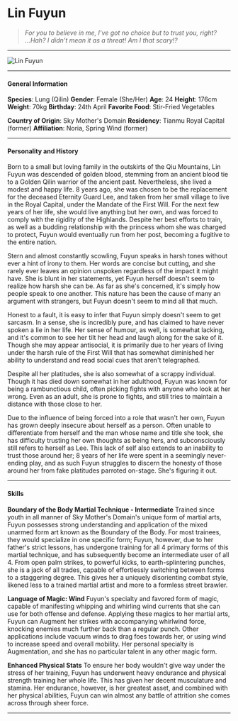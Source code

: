 # Lin Fuyun

>*For you to believe in me, I've got no choice but to trust you, right? ...Hah? I didn't mean it as a threat! Am I that scary!?*

___
![](https://i.imgur.com/PagANy8.png "Lin Fuyun")

___

#### General Information

**Species**: Lung (Qilin)
**Gender**: Female (She/Her)
**Age**: 24
**Height**: 176cm
**Weight**: 70kg
**Birthday**: 24th April
**Favorite Food**: Stir-Fried Vegetables

**Country of Origin**: Sky Mother's Domain
**Residency**: Tianmu Royal Capital (former)
**Affiliation**: Noria, Spring Wind (former)

___

#### Personality and History
Born to a small but loving family in the outskirts of the Qiu Mountains, Lin Fuyun was descended of golden blood, stemming from an ancient blood tie to a Golden Qilin warrior of the ancient past. Nevertheless, she lived a modest and happy life. 8 years ago, she was chosen to be the replacement for the deceased Eternity Guard Lee, and taken from her small village to live in the Royal Capital, under the Mandate of the First Will. For the next few years of her life, she would live anything but her own, and was forced to comply with the rigidity of the Highlands. Despite her best efforts to train, as well as a budding relationship with the princess whom she was charged to protect, Fuyun would eventually run from her post, becoming a fugitive to the entire nation.

Stern and almost constantly scowling, Fuyun speaks in harsh tones without ever a hint of irony to them. Her words are concise but cutting, and she rarely ever leaves an opinion unspoken regardless of the impact it might have. She is blunt in her statements, yet Fuyun herself doesn't seem to realize how harsh she can be. As far as she's concerned, it's simply how people speak to one another. This nature has been the cause of many an argument with strangers, but Fuyun doesn't seem to mind all that much.

Honest to a fault, it is easy to infer that Fuyun simply doesn't seem to get sarcasm. In a sense, she is incredibly pure, and has claimed to have never spoken a lie in her life. Her sense of humour, as well, is somewhat lacking, and it's common to see her tilt her head and laugh along for the sake of it. Though she may appear antisocial, it is primarily due to her years of living under the harsh rule of the First Will that has somewhat diminished her ability to understand and read social cues that aren't telegraphed.

Despite all her platitudes, she is also somewhat of a scrappy individual. Though it has died down somewhat in her adulthood, Fuyun was known for being a rambunctious child, often picking fights with anyone who look at her wrong. Even as an adult, she is prone to fights, and still tries to maintain a distance with those close to her.

Due to the influence of being forced into a role that wasn't her own, Fuyun has grown deeply insecure about herself as a person. Often unable to differentiate from herself and the man whose name and title she took, she has difficulty trusting her own thoughts as being hers, and subconsciously still refers to herself as Lee. This lack of self also extends to an inability to trust those around her; 8 years of her life were spent in a seemingly never-ending play, and as such Fuyun struggles to discern the honesty of those around her from fake platitudes parroted on-stage. She's figuring it out.

___

#### Skills
**Boundary of the Body Martial Technique - Intermediate**
Trained since youth in all manner of Sky Mother's Domain's unique form of martial arts, Fuyun possesses strong understanding and application of the mixed unarmed form art known as the Boundary of the Body. For most trainees, they would specialize in one specific form; Fuyun, however, due to her father's strict lessons, has undergone training for all 4 primary forms of this martial technique, and has subsequently become an intermediate user of all 4. From open palm strikes, to powerful kicks, to earth-splintering punches, she is a jack of all trades, capable of effortlessly switching between forms to a staggering degree. This gives her a uniquely disorienting combat style, likened less to a trained martial artist and more to a formless street brawler.

**Language of Magic: Wind**
Fuyun's specialty and favored form of magic, capable of manifesting whipping and whirling wind currents that she can use for both offense and defense. Applying these magics to her martial arts, Fuyun can Augment her strikes with accompanying whirlwind force, knocking enemies much further back than a regular punch. Other applications include vacuum winds to drag foes towards her, or using wind to increase speed and overall mobility.
Her personal specialty is Augmentation, and she has no particular talent in any other magic form.

**Enhanced Physical Stats**
To ensure her body wouldn't give way under the stress of her training, Fuyun has underwent heavy endurance and physical strength training her whole life. This has given her decent musculature and stamina. Her endurance, however, is her greatest asset, and combined with her physical abilities, Fuyun can win almost any battle of attrition she comes across through sheer force.

---

